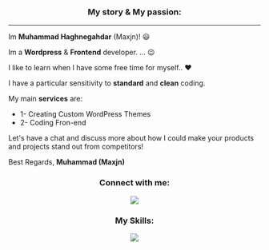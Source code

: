 
<p align="left">
<!--*My story & My passion -->
<h3 align="center">My story & My passion:</h3>
<p align="left">

---
<p align="left">
Im <b>Muhammad Haghnegahdar</b> (Maxjn)! 😃

Im a **Wordpress** & **Frontend** developer. ... 😉

 I like to learn when I have some free time for myself.. ❤️
</p>
<p align="left">
 I have a particular sensitivity to <b>standard</b> and <b>clean</b>
coding.
</p>

My main **services** are:
- 1- Creating Custom WordPress Themes
- 2- Coding Fron-end

Let's have a chat and discuss more about how I could make your products and projects stand out from competitors!

Best Regards,
<b>Muhammad (Maxjn)</b>
</p>
<!--*Contacts -->
<h3 align="center">Connect with me:</h3>
<p align="center">
    <a href="https://www.linkedin.com/in/maxjn/" target="blank">
        <img src="https://skillicons.dev/icons?i=linkedin" />
    </a>
</p>

<!--*Skills -->
<h3 align="center">My Skills:</h3>
<p align="center">
  <a href="https://skillicons.dev">
    <img src="https://skillicons.dev/icons?i=html,css,js,bootstrap,tailwind,sass,wordpress,react,git,docker" />
  </a>
</p>
